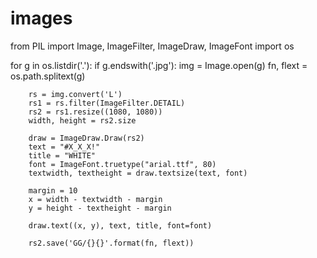 # images



from PIL import Image, ImageFilter, ImageDraw, ImageFont
import os

for g in os.listdir('.'):
    if g.endswith('.jpg'):
        img = Image.open(g)
        fn, flext = os.path.splitext(g)

        rs = img.convert('L')
        rs1 = rs.filter(ImageFilter.DETAIL)
        rs2 = rs1.resize((1080, 1080))
        width, height = rs2.size

        draw = ImageDraw.Draw(rs2)
        text = "#X_X_X!"
        title = "WHITE"
        font = ImageFont.truetype("arial.ttf", 80)
        textwidth, textheight = draw.textsize(text, font)

        margin = 10
        x = width - textwidth - margin
        y = height - textheight - margin

        draw.text((x, y), text, title, font=font)

        rs2.save('GG/{}{}'.format(fn, flext))

